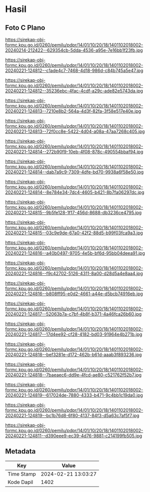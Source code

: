 # Hasil

## Foto C Plano

https://sirekap-obj-formc.kpu.go.id/0260/pemilu/pdpr/14/01/10/20/18/1401102018002-20240214-212422--629354cb-5dda-4536-a95e-7e16bb1f23fb.jpg

https://sirekap-obj-formc.kpu.go.id/0260/pemilu/pdpr/14/01/10/20/18/1401102018002-20240221-124812--c1ade4c7-7468-4d18-986d-c84b745a5e47.jpg

https://sirekap-obj-formc.kpu.go.id/0260/pemilu/pdpr/14/01/10/20/18/1401102018002-20240221-124812--35236ebc-4fac-4cdf-a29c-ade82e5743da.jpg

https://sirekap-obj-formc.kpu.go.id/0260/pemilu/pdpr/14/01/10/20/18/1401102018002-20240221-124813--7210e8b2-564a-4d3f-82fa-3f58e517e40e.jpg

https://sirekap-obj-formc.kpu.go.id/0260/pemilu/pdpr/14/01/10/20/18/1401102018002-20240221-124813--72f0cc8e-5422-4d04-a08a-47aa7268c405.jpg

https://sirekap-obj-formc.kpu.go.id/0260/pemilu/pdpr/14/01/10/20/18/1401102018002-20240221-124814--272b90f9-10eb-4f08-878c-490554bbaf94.jpg

https://sirekap-obj-formc.kpu.go.id/0260/pemilu/pdpr/14/01/10/20/18/1401102018002-20240221-124814--dab7a9c9-7309-4dfe-bd70-9938a6f58e50.jpg

https://sirekap-obj-formc.kpu.go.id/0260/pemilu/pdpr/14/01/10/20/18/1401102018002-20240221-124814--8e784e34-7dc4-4605-b421-8b7fa06297dc.jpg

https://sirekap-obj-formc.kpu.go.id/0260/pemilu/pdpr/14/01/10/20/18/1401102018002-20240221-124815--9b5fe128-1f17-456d-8688-db3236ce4795.jpg

https://sirekap-obj-formc.kpu.go.id/0260/pemilu/pdpr/14/01/10/20/18/1401102018002-20240221-124815--03c9e9de-67a0-42f2-88d5-b99f03fca9a3.jpg

https://sirekap-obj-formc.kpu.go.id/0260/pemilu/pdpr/14/01/10/20/18/1401102018002-20240221-124816--a40b0497-9705-4e5b-bf6d-95bb04deea91.jpg

https://sirekap-obj-formc.kpu.go.id/0260/pemilu/pdpr/14/01/10/20/18/1401102018002-20240221-124816--f9c42702-5126-4311-8a00-d28d5a4e8aa4.jpg

https://sirekap-obj-formc.kpu.go.id/0260/pemilu/pdpr/14/01/10/20/18/1401102018002-20240221-124816--b808ff95-e0d2-4661-a44e-d5bcb74916eb.jpg

https://sirekap-obj-formc.kpu.go.id/0260/pemilu/pdpr/14/01/10/20/18/1401102018002-20240221-124817--52063b7a-c7bf-4b8f-b371-4a46fca26b60.jpg

https://sirekap-obj-formc.kpu.go.id/0260/pemilu/pdpr/14/01/10/20/18/1401102018002-20240221-124817--17d4ee92-cf28-4182-bd03-91964e4b271b.jpg

https://sirekap-obj-formc.kpu.go.id/0260/pemilu/pdpr/14/01/10/20/18/1401102018002-20240221-124818--bef3281e-d172-462b-b61d-aaab3f893236.jpg

https://sirekap-obj-formc.kpu.go.id/0260/pemilu/pdpr/14/01/10/20/18/1401102018002-20240221-124818--7baeaec6-dd9e-4fcd-ae80-c521762f52b7.jpg

https://sirekap-obj-formc.kpu.go.id/0260/pemilu/pdpr/14/01/10/20/18/1401102018002-20240221-124819--617024de-7880-4333-b471-9c4bb1c19da0.jpg

https://sirekap-obj-formc.kpu.go.id/0260/pemilu/pdpr/14/01/10/20/18/1401102018002-20240221-124819--bc1b76d8-6f80-4137-84f3-d5a63c7af5f7.jpg

https://sirekap-obj-formc.kpu.go.id/0260/pemilu/pdpr/14/01/10/20/18/1401102018002-20240221-124811--d390eee9-ec39-4d76-9881-c214199fb505.jpg


## Metadata

| Key        | Value               |
| ---------- | ------------------- |
| Time Stamp | 2024-02-21 13:03:27 |
| Kode Dapil | 1402                |



